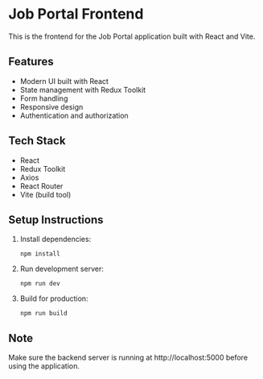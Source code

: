 # Job Portal Frontend

This is the frontend for the Job Portal application built with React and Vite.

## Features

- Modern UI built with React
- State management with Redux Toolkit
- Form handling
- Responsive design
- Authentication and authorization

## Tech Stack

- React
- Redux Toolkit
- Axios
- React Router
- Vite (build tool)

## Setup Instructions

1. Install dependencies:
   ```
   npm install
   ```

2. Run development server:
   ```
   npm run dev
   ```

3. Build for production:
   ```
   npm run build
   ```

## Note

Make sure the backend server is running at http://localhost:5000 before using the application.
